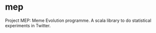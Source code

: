 # mep
Project MEP: Meme Evolution programme. A scala library to do statistical experiments in Twitter. 
